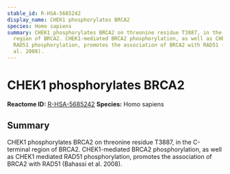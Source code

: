 ```yaml
---
stable_id: R-HSA-5685242
display_name: CHEK1 phosphorylates BRCA2
species: Homo sapiens
summary: CHEK1 phosphorylates BRCA2 on threonine residue T3887, in the C-terminal
  region of BRCA2. CHEK1-mediated BRCA2 phosphorylation, as well as CHEK1 mediated
  RAD51 phosphorylation, promotes the association of BRCA2 with RAD51 (Bahassi et
  al. 2008).
---
```


# CHEK1 phosphorylates BRCA2
**Reactome ID:** [R-HSA-5685242](https://reactome.org/content/detail/R-HSA-5685242)
**Species:** Homo sapiens

## Summary

CHEK1 phosphorylates BRCA2 on threonine residue T3887, in the C-terminal region of BRCA2. CHEK1-mediated BRCA2 phosphorylation, as well as CHEK1 mediated RAD51 phosphorylation, promotes the association of BRCA2 with RAD51 (Bahassi et al. 2008).
